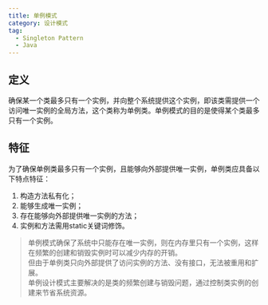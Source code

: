 ```yaml
---
title: 单例模式
category: 设计模式
tag:
  - Singleton Pattern
  - Java
---
```


## 定义
确保某一个类最多只有一个实例，并向整个系统提供这个实例，即该类需提供一个访问唯一实例的全局方法，这个类称为单例类。单例模式的目的是使得某个类最多只有一个实例。

## 特征
为了确保单例类最多只有一个实例，且能够向外部提供唯一实例，单例类应具备以下特点特征：
1. 构造方法私有化；
2. 能够生成唯一实例；
3. 存在能够向外部提供唯一实例的方法；
4. 实例和方法需用static关键词修饰。
>单例模式确保了系统中只能存在唯一实例，则在内存里只有一个实例，这样在频繁的创建和销毁实例时可以减少内存的开销。\
但由于单例类只向外部提供了访问实例的方法、没有接口，无法被重用和扩展。\
单例设计模式主要解决的是类的频繁创建与销毁问题，通过控制类实例的创建来节省系统资源。
